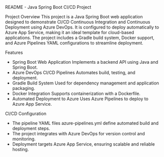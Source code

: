 README - Java Spring Boot CI/CD Project

Project Overview
This project is a Java Spring Boot web application designed to demonstrate CI/CD Continuous Integration and Continuous Deployment using Azure DevOps. It is configured to deploy automatically to Azure App Service, making it an ideal template for cloud-based applications. The project includes a Gradle build system, Docker support, and Azure Pipelines YAML configurations to streamline deployment.

Features
- Spring Boot Web Application Implements a backend API using Java and Spring Boot.
- Azure DevOps CI/CD Pipelines Automates build, testing, and deployment.
- Gradle Build System Used for dependency management and application packaging.
- Docker Integration Supports containerization with a Dockerfile.
- Automated Deployment to Azure Uses Azure Pipelines to deploy to Azure App Service.



CI/CD Configuration
- The pipeline YAML files azure-pipelines.yml define automated build and deployment steps.
- The project integrates with Azure DevOps for version control and monitoring.
- Deployment targets Azure App Service, ensuring scalable and reliable hosting.



